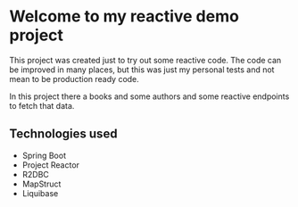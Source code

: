 # Welcome to my reactive demo project

This project was created just to try out some reactive code.
The code can be improved in many places, but this was just my personal tests and
not mean to be production ready code.

In this project there a books and some authors and some reactive endpoints to fetch that data.

## Technologies used

* Spring Boot
* Project Reactor
* R2DBC
* MapStruct
* Liquibase